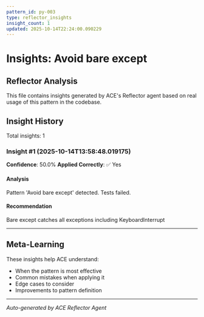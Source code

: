 ```yaml
---
pattern_id: py-003
type: reflector_insights
insight_count: 1
updated: 2025-10-14T22:24:00.090229
---
```

# Insights: Avoid bare except

## Reflector Analysis

This file contains insights generated by ACE's Reflector agent based on real usage of this pattern in the codebase.

## Insight History

Total insights: 1

### Insight #1 (2025-10-14T13:58:48.019175)

**Confidence**: 50.0%
**Applied Correctly**: ✅ Yes

#### Analysis

Pattern 'Avoid bare except' detected. Tests failed.

#### Recommendation

Bare except catches all exceptions including KeyboardInterrupt

---

## Meta-Learning

These insights help ACE understand:
- When the pattern is most effective
- Common mistakes when applying it
- Edge cases to consider
- Improvements to pattern definition

---

*Auto-generated by ACE Reflector Agent*
